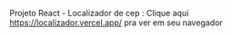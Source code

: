 Projeto React - Localizador de cep :
Clique aqui https://localizador.vercel.app/ pra ver em seu navegador



